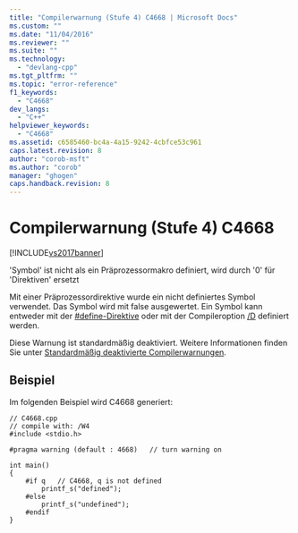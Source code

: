 ```yaml
---
title: "Compilerwarnung (Stufe 4) C4668 | Microsoft Docs"
ms.custom: ""
ms.date: "11/04/2016"
ms.reviewer: ""
ms.suite: ""
ms.technology: 
  - "devlang-cpp"
ms.tgt_pltfrm: ""
ms.topic: "error-reference"
f1_keywords: 
  - "C4668"
dev_langs: 
  - "C++"
helpviewer_keywords: 
  - "C4668"
ms.assetid: c6585460-bc4a-4a15-9242-4cbfce53c961
caps.latest.revision: 8
author: "corob-msft"
ms.author: "corob"
manager: "ghogen"
caps.handback.revision: 8
---
```

# Compilerwarnung (Stufe 4) C4668
[!INCLUDE[vs2017banner](../../assembler/inline/includes/vs2017banner.md)]

'Symbol' ist nicht als ein Präprozessormakro definiert, wird durch '0' für 'Direktiven' ersetzt  
  
 Mit einer Präprozessordirektive wurde ein nicht definiertes Symbol verwendet.  Das Symbol wird mit false ausgewertet.  Ein Symbol kann entweder mit der [\#define\-Direktive](../../preprocessor/hash-define-directive-c-cpp.md) oder mit der Compileroption [\/D](../../build/reference/d-preprocessor-definitions.md) definiert werden.  
  
 Diese Warnung ist standardmäßig deaktiviert.  Weitere Informationen finden Sie unter [Standardmäßig deaktivierte Compilerwarnungen](../../preprocessor/compiler-warnings-that-are-off-by-default.md).  
  
## Beispiel  
 Im folgenden Beispiel wird C4668 generiert:  
  
```  
// C4668.cpp  
// compile with: /W4  
#include <stdio.h>  
  
#pragma warning (default : 4668)   // turn warning on  
  
int main()   
{  
    #if q   // C4668, q is not defined  
        printf_s("defined");  
    #else  
        printf_s("undefined");  
    #endif  
}  
```
